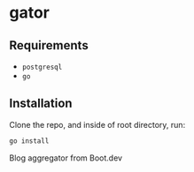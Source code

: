 # gator

## Requirements
* `postgresql`
* `go`

## Installation
Clone the repo, and inside of root directory, run:
```bash
go install
```
Blog aggregator from Boot.dev

